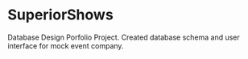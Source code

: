 # SuperiorShows
Database Design Porfolio Project. Created database schema and user interface for mock event company. 
